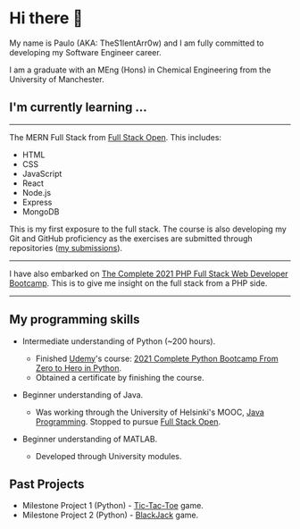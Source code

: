# Hi there 👋

My name is Paulo (AKA: TheS1lentArr0w) and I am fully committed to developing my Software Engineer career.

I am a graduate with an MEng (Hons) in Chemical Engineering from the University of Manchester.

<!--
**TheS1lentArr0w/TheS1lentArr0w** is a ✨ _special_ ✨ repository because its `README.md` (this file) appears on your GitHub profile.

Here are some ideas to get you started:

- 🔭 I’m currently working on ...
- 🌱 I’m currently learning ...
- 👯 I’m looking to collaborate on ...
- 🤔 I’m looking for help with ...
- 💬 Ask me about ...
- 📫 How to reach me: ...
- 😄 Pronouns: ...
- ⚡ Fun fact: ...
-->

## I'm currently learning ...

----

The MERN Full Stack from [Full Stack Open](https://fullstackopen.com/en/). This includes:
* HTML
* CSS
* JavaScript
* React
* Node.js
* Express
* MongoDB

This is my first exposure to the full stack. The course is also developing my Git and GitHub proficiency as the exercises are submitted through repositories ([my submissions](https://github.com/TheS1lentArr0w/full_stack_open)). 

----

I have also embarked on [The Complete 2021 PHP Full Stack Web Developer Bootcamp](https://www.udemy.com/course/the-complete-php-full-stack-web-developer-bootcamp/learn/lecture/15716836?start=0#overview). This is to give me insight on the full stack from a PHP side.

----

## My programming skills

* Intermediate understanding of Python (~200 hours).
  * Finished [Udemy](https://www.udemy.com)'s course: [2021 Complete Python Bootcamp From Zero to Hero in Python](https://www.udemy.com/course/complete-python-bootcamp/).
  * Obtained a certificate by finishing the course.

* Beginner understanding of Java.
  * Was working through the University of Helsinki's MOOC, [Java Programming](https://java-programming.mooc.fi). Stopped to pursue [Full Stack Open](https://fullstackopen.com/en/).

* Beginner understanding of MATLAB.
  * Developed through University modules.

## Past Projects

* Milestone Project 1 (Python) - [Tic-Tac-Toe](https://github.com/TheS1lentArr0w/Milestone-Project-1) game.
* Milestone Project 2 (Python) - [BlackJack](https://github.com/TheS1lentArr0w/Milestone-Project-2) game.

<!-- Put in Udemy Milestone projects
Maybe look into uploading code to GitHub
-->
